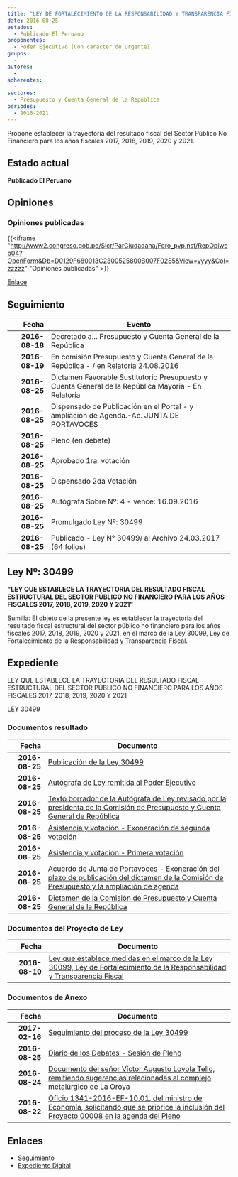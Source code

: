 ```yaml
---
title: "LEY DE FORTALECIMIENTO DE LA RESPONSABILIDAD Y TRANSPARENCIA FISCAL"
date: 2016-08-25
estados: 
  - Publicado El Peruano
proponentes: 
  - Poder Ejecutivo (Con carácter de Urgente)
grupos: 
  - 
autores: 
  - 
adherentes: 
  - 
sectores: 
  - Presupuesto y Cuenta General de la República
periodos: 
  - 2016-2021
---
```


Propone establecer la trayectoria del resultado fiscal del Sector Público No Financiero para los años fiscales 2017, 2018, 2019, 2020 y 2021.


## Estado actual

**Publicado El Peruano**

## Opiniones

### Opiniones publicadas

{{<iframe "http://www2.congreso.gob.pe/Sicr/ParCiudadana/Foro_pvp.nsf/RepOpiweb04?OpenForm&Db=D0129F680013C2300525800B007F0285&View=yyyy&Col=zzzzz" "Opiniones publicadas" >}}

[Enlace](http://www2.congreso.gob.pe/Sicr/ParCiudadana/Foro_pvp.nsf/RepOpiweb04?OpenForm&Db=D0129F680013C2300525800B007F0285&View=yyyy&Col=zzzzz)

## Seguimiento

| Fecha | Evento |
|------:|--------|
| **2016-08-18** | Decretado a... Presupuesto y Cuenta General de la República|
| **2016-08-19** | En comisión Presupuesto y Cuenta General de la República - / en Relatoría 24.08.2016|
| **2016-08-25** | Dictamen Favorable Sustitutorio Presupuesto y Cuenta General de la República Mayoria - En Relatoría|
| **2016-08-25** | Dispensado de Publicación en el Portal - y ampliación de Agenda.-Ac. JUNTA DE PORTAVOCES|
| **2016-08-25** | Pleno (en debate)|
| **2016-08-25** | Aprobado 1ra. votación|
| **2016-08-25** | Dispensado 2da Votación|
| **2016-08-25** | Autógrafa Sobre Nº: 4 - vence: 16.09.2016|
| **2016-08-25** | Promulgado Ley Nº: 30499|
| **2016-08-25** | Publicado - Ley N° 30499/ al Archivo 24.03.2017 (64 folios)|

## Ley Nº: 30499

**"LEY QUE ESTABLECE LA TRAYECTORIA DEL RESULTADO FISCAL ESTRUCTURAL DEL SECTOR PÚBLICO NO FINANCIERO PARA LOS AÑOS FISCALES 2017, 2018, 2019, 2020 Y 2021"**

Sumilla: El objeto de la presente ley es establecer la trayectoria del resultado fiscal estructural del sector público no financiero para los años fiscales 2017, 2018, 2019, 2020 y 2021, en el marco de la Ley 30099, Ley de Fortalecimiento de la Responsabilidad y Transparencia Fiscal.


## Expediente

LEY QUE ESTABLECE LA TRAYECTORIA DEL RESULTADO FISCAL ESTRUCTURAL DEL SECTOR PÚBLICO NO FINANCIERO PARA LOS AÑOS FISCALES 2017, 2018, 2019, 2020 Y 2021

LEY 30499


### Documentos resultado

| Fecha | Documento |
|------:|--------|
| **2016-08-25** | [Publicación de la Ley 30499](http://www.leyes.congreso.gob.pe/Documentos/2016_2021/ADLP/Normas_Legales/30499-LEY.pdf) |
| **2016-08-25** | [Autógrafa de Ley remitida al Poder Ejecutivo](http://www.leyes.congreso.gob.pe/Documentos/2016_2021/ADLP/Texto_Aprobado/AU0000820160825.pdf) |
| **2016-08-25** | [Texto borrador de la Autógrafa de Ley revisado por la presidenta de la Comisión de Presupuesto y Cuenta General de República](http://www.leyes.congreso.gob.pe/Documentos/2016_2021/Texto_Borrador_de_Autografa/BAU0000820160825.pdf) |
| **2016-08-25** | [Asistencia y votación - Exoneración de segunda votación](http://www.leyes.congreso.gob.pe/Documentos/2016_2021/Asistencia_y_Votacion/Proyectos_de_Ley/Exoneracion_de_Segunda_Votacion/ESV0000820160925.pdf) |
| **2016-08-25** | [Asistencia y votación - Primera votación](http://www.leyes.congreso.gob.pe/Documentos/2016_2021/Asistencia_y_Votacion/Proyectos_de_Ley/AV0000820160825.pdf) |
| **2016-08-25** | [Acuerdo de Junta de Portavoces - Exoneración del plazo de publicación del dictamen de la Comisión de Presupuesto y la ampliación de agenda](http://www.leyes.congreso.gob.pe/Documentos/2016_2021/Acuerdos/Junta_Portavoces/AJP0000820160825.pdf) |
| **2016-08-25** | [Dictamen de la Comisión de Presupuesto y Cuenta General de la República](http://www.leyes.congreso.gob.pe/Documentos/2016_2021/Dictamenes/Proyectos_de_Ley/00008DC17MAY20160825..pdf) |

### Documentos del Proyecto de Ley

| Fecha | Documento |
|------:|--------|
| **2016-08-10** | [Ley que establece medidas en el marco de la Ley 30099, Ley de Fortalecimiento de la Responsabilidad y Transparencia Fiscal](http://www.leyes.congreso.gob.pe/Documentos/2016_2021/Proyectos_de_Ley_y_de_Resoluciones_Legislativas/PL00008_20160810.pdf) |

### Documentos de Anexo

| Fecha | Documento |
|------:|--------|
| **2017-02-16** | [Seguimiento del proceso de la Ley 30499](http://www.leyes.congreso.gob.pe/Documentos/2016_2021/Seguimiento_de_Proyectos_de_Ley/000008PL20170217.pdf) |
| **2016-08-25** | [Diario de los Debates - Sesión de Pleno](http://www.leyes.congreso.gob.pe/Documentos/2016_2021/ADLP/Diario_Debates/30499_DD.pdf) |
| **2016-08-24** | [Documento del señor Víctor Augusto Loyola Tello, remitiendo sugerencias relacionadas al complejo metalúrgico de La Oroya](http://www.leyes.congreso.gob.pe/Documentos/2016_2021/Oficios/Otras_Instituciones/DOCUMENTO-VICTOR-LOYOLA.pdf) |
| **2016-08-22** | [Oficio 1341-2016-EF-10.01, del ministro de Economía, solicitando que se priorice la inclusión del Proyecto 00008 en la agenda del Pleno](http://www.leyes.congreso.gob.pe/Documentos/2016_2021/Oficios/Otras_Instituciones/OF-1341-2016-EF-10.01.pdf) |

## Enlaces 

- [Seguimiento](http://www2.congreso.gob.pe/Sicr/TraDocEstProc/CLProLey2016.nsf/f7fff46988ca05b1052578e100829cc7/518a7daa6974c7650525800b007d8301?OpenDocument)
- [Expediente Digital](http://www2.congreso.gob.pehttp://www2.congreso.gob.pe/Sicr/TraDocEstProc/CLProLey2016.nsf/f7fff46988ca05b1052578e100829cc7/518a7daa6974c7650525800b007d8301?OpenDocument&Click=05257FB7005EB655.eb71d0cf91d8294e05256cdf006b5706/$Body/0.1C6C)
